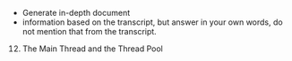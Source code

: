 - Generate in-depth document
- information based on the transcript, but answer in your own words, do not mention that from the transcript.
12. The Main Thread and the Thread Pool